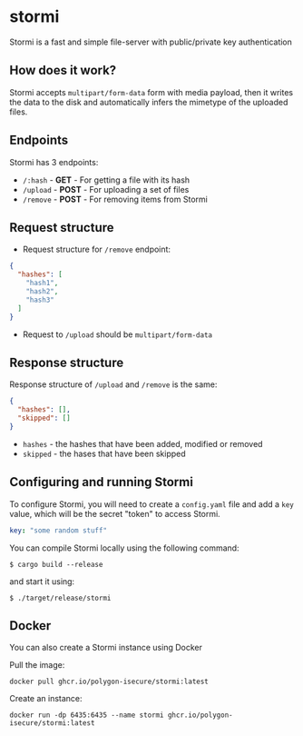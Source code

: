 # stormi

Stormi is a fast and simple file-server with public/private key authentication

## How does it work?

Stormi accepts `multipart/form-data` form with media payload, then it writes the data to the disk and automatically infers the mimetype of the uploaded files.

## Endpoints

Stormi has 3 endpoints:

- `/:hash` - **GET** - For getting a file with its hash
- `/upload` - **POST** - For uploading a set of files
- `/remove` - **POST** - For removing items from Stormi

## Request structure

- Request structure for `/remove` endpoint:

```json
{
  "hashes": [
    "hash1",
    "hash2",
    "hash3"
  ]
}
```

- Request to `/upload` should be `multipart/form-data`

## Response structure

Response structure of `/upload` and `/remove` is the same:

```json
{
  "hashes": [],
  "skipped": []
}
```

- `hashes` - the hashes that have been added, modified or removed
- `skipped` - the hases that have been skipped

## Configuring and running Stormi

To configure Stormi, you will need to create a `config.yaml` file and add a `key` value, which will be the secret "token" to access Stormi.

```yaml
key: "some random stuff"
```

You can compile Stormi locally using the following command:

```shell
$ cargo build --release
```

and start it using:

```shell
$ ./target/release/stormi
```

## Docker

You can also create a Stormi instance using Docker

Pull the image:

```docker
docker pull ghcr.io/polygon-isecure/stormi:latest
```

Create an instance:

```docker
docker run -dp 6435:6435 --name stormi ghcr.io/polygon-isecure/stormi:latest
```
